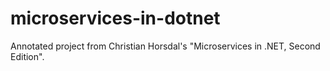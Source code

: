 # microservices-in-dotnet
 Annotated project from Christian Horsdal's "Microservices in .NET, Second Edition".
